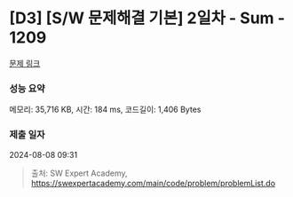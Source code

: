 # [D3] [S/W 문제해결 기본] 2일차 - Sum - 1209 

[문제 링크](https://swexpertacademy.com/main/code/problem/problemDetail.do?contestProbId=AV13_BWKACUCFAYh) 

### 성능 요약

메모리: 35,716 KB, 시간: 184 ms, 코드길이: 1,406 Bytes

### 제출 일자

2024-08-08 09:31



> 출처: SW Expert Academy, https://swexpertacademy.com/main/code/problem/problemList.do